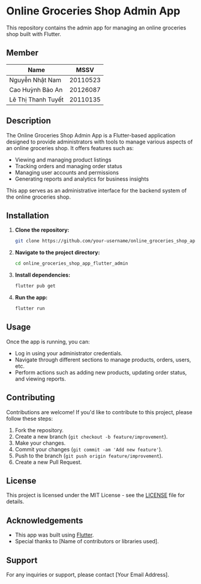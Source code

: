 # Online Groceries Shop Admin App

This repository contains the admin app for managing an online groceries shop built with Flutter.

## Member

| Name               | MSSV     |
| ------------------ | -------- |
| Nguyễn Nhật Nam    | 20110523 |
| Cao Huỳnh Bảo An   | 20126087 |
| Lê Thị Thanh Tuyết | 20110135 |

## Description

The Online Groceries Shop Admin App is a Flutter-based application designed to provide administrators with tools to manage various aspects of an online groceries shop. It offers features such as:

- Viewing and managing product listings
- Tracking orders and managing order status
- Managing user accounts and permissions
- Generating reports and analytics for business insights

This app serves as an administrative interface for the backend system of the online groceries shop.

## Installation

1. **Clone the repository:**

   ```bash
   git clone https://github.com/your-username/online_groceries_shop_app_flutter_admin.git
   ```

2. **Navigate to the project directory:**

   ```bash
   cd online_groceries_shop_app_flutter_admin
   ```

3. **Install dependencies:**

   ```bash
   flutter pub get
   ```

4. **Run the app:**

   ```bash
   flutter run
   ```

## Usage

Once the app is running, you can:

- Log in using your administrator credentials.
- Navigate through different sections to manage products, orders, users, etc.
- Perform actions such as adding new products, updating order status, and viewing reports.

## Contributing

Contributions are welcome! If you'd like to contribute to this project, please follow these steps:

1. Fork the repository.
2. Create a new branch (`git checkout -b feature/improvement`).
3. Make your changes.
4. Commit your changes (`git commit -am 'Add new feature'`).
5. Push to the branch (`git push origin feature/improvement`).
6. Create a new Pull Request.

## License

This project is licensed under the MIT License - see the [LICENSE](LICENSE) file for details.

## Acknowledgements

- This app was built using [Flutter](https://flutter.dev/).
- Special thanks to [Name of contributors or libraries used].

## Support

For any inquiries or support, please contact [Your Email Address].
